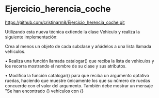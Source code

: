 # Ejercicio_herencia_coche

https://github.com/cristinarm8/Ejercicio_herencia_coche.git

Utilizando esta nueva técnica extiende la clase Vehiculo y realiza la siguiente implementación:

Crea al menos un objeto de cada subclase y añádelos a una lista llamada vehiculos.

• Realiza una función llamada catalogar() que reciba la lista de vehiculos y los recorra mostrando el nombre de su clase y sus atributos.

• Modifica la función catalogar() para que reciba un argumento optativo ruedas, haciendo que muestre únicamente los que su número de ruedas concuerde con el valor del argumento. También debe mostrar un mensaje "Se han encontrado {} vehículos con {}
